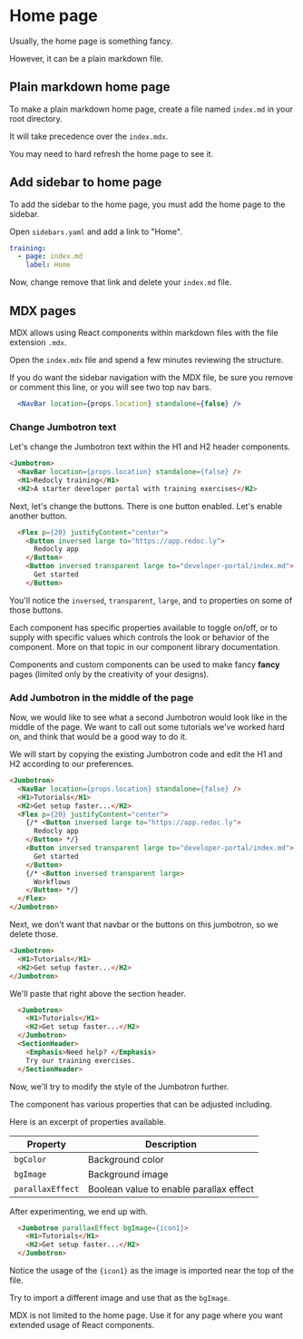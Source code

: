 # Home page

Usually, the home page is something fancy.

However, it can be a plain markdown file.

## Plain markdown home page

To make a plain markdown home page, create a file named `index.md` in your root directory.

It will take precedence over the `index.mdx`.

You may need to hard refresh the home page to see it.

## Add sidebar to home page

To add the sidebar to the home page, you must add the home page to the sidebar.

Open `sidebars.yaml` and add a link to "Home".

```yaml
training:
  - page: index.md
    label: Home
```

Now, change remove that link and delete your `index.md` file.


## MDX pages

MDX allows using React components within markdown files with the file extension `.mdx`.

Open the `index.mdx` file and spend a few minutes reviewing the structure.

If you do want the sidebar navigation with the MDX file, be sure you remove or comment this line, or you will see two top nav bars.

```jsx
  <NavBar location={props.location} standalone={false} />
```

### Change Jumbotron text

Let's change the Jumbotron text within the H1 and H2 header components.

```md
<Jumbotron>
  <NavBar location={props.location} standalone={false} />
  <H1>Redocly training</H1>
  <H2>A starter developer portal with training exercises</H2>
```

Next, let's change the buttons.
There is one button enabled.
Let's enable another button.

```md
  <Flex p={20} justifyContent="center">
    <Button inversed large to="https://app.redoc.ly">
      Redocly app
    </Button>
    <Button inversed transparent large to="developer-portal/index.md">
      Get started
    </Button>
```

You'll notice the `inversed`, `transparent`, `large`, and `to` properties on some of those buttons.

Each component has specific properties available to toggle on/off, or to supply with specific values which controls the look or behavior of the component.
More on that topic in our component library documentation.

Components and custom components can be used to make fancy **fancy** pages (limited only by the creativity of your designs).

### Add Jumbotron in the middle of the page

Now, we would like to see what a second Jumbotron would look like in the middle of the page.
We want to call out some tutorials we've worked hard on, and think that would be a good way to do it.

We will start by copying the existing Jumbotron code and edit the H1 and H2 according to our preferences.
```md
<Jumbotron>
  <NavBar location={props.location} standalone={false} />
  <H1>Tutorials</H1>
  <H2>Get setup faster...</H2>
  <Flex p={20} justifyContent="center">
    {/* <Button inversed large to="https://app.redoc.ly">
      Redocly app
    </Button> */}
    <Button inversed transparent large to="developer-portal/index.md">
      Get started
    </Button>
    {/* <Button inversed transparent large>
      Workflows
    </Button> */}
  </Flex>
</Jumbotron>
```

Next, we don't want that navbar or the buttons on this jumbotron, so we delete those.

```md
<Jumbotron>
  <H1>Tutorials</H1>
  <H2>Get setup faster...</H2>
</Jumbotron>
```

We'll paste that right above the section header.

```md
  <Jumbotron>
    <H1>Tutorials</H1>
    <H2>Get setup faster...</H2>
  </Jumbotron>
  <SectionHeader>
    <Emphasis>Need help? </Emphasis>
    Try our training exercises.
  </SectionHeader>
```

Now, we'll try to modify the style of the Jumbotron further.


The component has various properties that can be adjusted including.

Here is an excerpt of properties available.

|Property | Description |
|---|---|
|`bgColor` | Background color|
|`bgImage` | Background image|
| `parallaxEffect`| Boolean value to enable parallax effect|

After experimenting, we end up with.

```md
  <Jumbotron parallaxEffect bgImage={icon1}>
    <H1>Tutorials</H1>
    <H2>Get setup faster...</H2>
  </Jumbotron>
```

Notice the usage of the `{icon1}` as the image is imported near the top of the file.

Try to import a different image and use that as the `bgImage`.

MDX is not limited to the home page.
Use it for any page where you want extended usage of React components.
